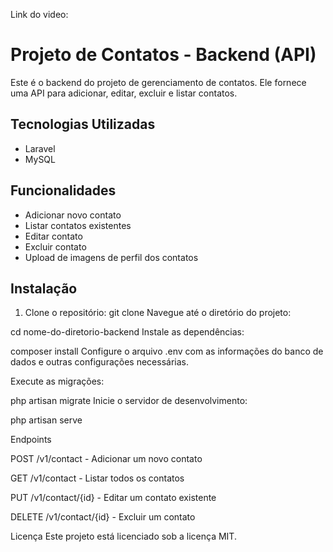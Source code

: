 Link do video:
# Projeto de Contatos - Backend (API)

Este é o backend do projeto de gerenciamento de contatos. Ele fornece uma API para adicionar, editar, excluir e listar contatos. 

## Tecnologias Utilizadas

- Laravel
- MySQL

## Funcionalidades

- Adicionar novo contato
- Listar contatos existentes
- Editar contato
- Excluir contato
- Upload de imagens de perfil dos contatos

## Instalação

1. Clone o repositório:
   git clone <link-do-repositorio-backend>
Navegue até o diretório do projeto:

cd nome-do-diretorio-backend
Instale as dependências:


composer install
Configure o arquivo .env com as informações do banco de dados e outras configurações necessárias.

Execute as migrações:

php artisan migrate
Inicie o servidor de desenvolvimento:


php artisan serve

Endpoints

POST /v1/contact - Adicionar um novo contato

GET /v1/contact - Listar todos os contatos

PUT /v1/contact/{id} - Editar um contato existente

DELETE /v1/contact/{id} - Excluir um contato

Licença
Este projeto está licenciado sob a licença MIT.
